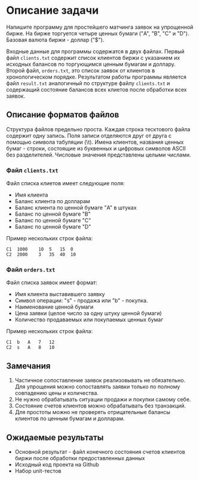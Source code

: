 # Описание задачи

Напишите программу для простейшего матчинга заявок на упрощенной бирже. На бирже торгуется четыре ценных бумаги
("A", "B", "C" и "D"). Базовая валюта биржи - доллар ("$").

Входные данные для программы содержатся в двух файлах. Первый файл `clients.txt` содержит список клиентов биржи
с указанием их исходных балансов по торгующимся ценным бумагам и доллару.
Второй файл, `orders.txt`, это список заявок от клиентов в хронологическом порядке. 
Результатом работы программы является файл `result.txt` аналогичный по структуре файлу `clients.txt` и
содержащий состояние балансов всех клиетов после обработки всех заявок.

## Описание форматов файлов

Структура файлов предельно проста. Каждая строка тесктового файла содержит одну запись. Поля записи отделяются
друг от друга с помощью символа табуляции (\t).
Имена клиентов, названия ценных бумаг - строки, состоящие из буквенных и цифровых символов ASCII без разделителей.
Числовые значения представлены целыми числами.

### Файл `clients.txt`

Файл списка клиетов имеет следующие поля:
 * Имя клиента
 * Баланс клиента по долларам 
 * Баланс клиента по ценной бумаге "A" в штуках
 * Баланс по ценной бумаге "B"
 * Баланс по ценной бумаге "C"
 * Баланс по ценной бумаге "D"

Пример нескольких строк файла:

```
C1  1000    10  5   15  0 
C2  2000    3   35  40  10
```

### Файл `orders.txt`

Файл списка заявок имеет формат:

 * Имя клиента выставившего заявку
 * Символ операции: "s" - продажа или "b" - покупка.
 * Наименование ценной бумаги
 * Цена заявки (целое число за одну штуку ценной бумаги)
 * Количество продаваемых или покупаемых ценных бумаг
 
Пример нескольких строк файла:

```
C1  b   A   7   12
C2  s   A   8   10
```

## Замечания

 1. Частичное сопоставление заявок реализовывать не обязательно. Для упрощения можно сопоставлять заявки только по
    полному совпадению цены и количества.
 1. Не нужно обрабатывать ситуации продажи и покупки самому себе.
 1. Состояние счетов клиентов можно обрабатывать без транзакций.
 1. Для простоты можно не проверять отрицательные балансы клиентов по ценным бумагам и долларам.

## Ожидаемые результаты

 * Основной результат - файл конечного состояния счетов клиентов биржи после обработки предоставленных данных
 * Исходный код проекта на Github
 * Набор unit-тестов